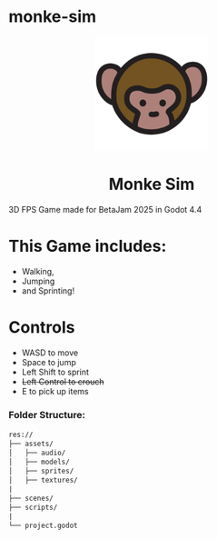 # monke-sim

<div align="center">
  <img src="assets/sprites/logo.svg" alt="Logo" width="200"/>
  <h1>Monke Sim</h1>
</div>

3D FPS Game made for BetaJam 2025 in Godot 4.4

# This Game includes:
- Walking,
- Jumping
- and Sprinting!

# Controls
- WASD to move
- Space to jump
- Left Shift to sprint
- ~~Left Control to crouch~~
- E to pick up items

### Folder Structure:
```
res://
├── assets/
│   ├── audio/
│   ├── models/
│   ├── sprites/
│   ├── textures/
|
├── scenes/
├── scripts/
|
└── project.godot
```
